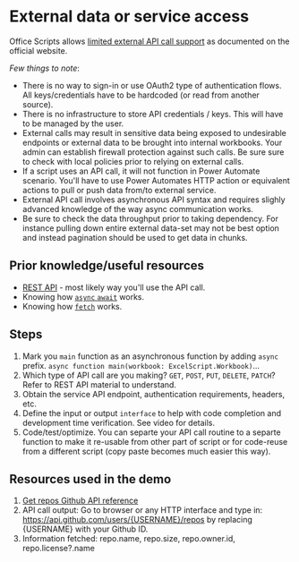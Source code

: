 # External data or service access 

Office Scripts allows [limited external API call support](https://docs.microsoft.com/en-us/office/dev/scripts/develop/external-calls) as documented on the official website. 

_Few things to note_:

* There is no way to sign-in or use OAuth2 type of authentication flows. All keys/credentials have to be hardcoded (or read from another source). 
* There is no infrastructure to store API credentials / keys. This will have to be managed by the user. 
* External calls may result in sensitive data being exposed to undesirable endpoints or external data to be brought into internal workbooks. Your admin can establish firewall protection against such calls. Be sure sure to check with local policies prior to relying on external calls. 
* If a script uses an API call, it will not function in Power Automate scenario. You'll have to use Power Automates HTTP action or equivalent actions to pull or push data from/to external service. 
* External API call involves asynchronous API syntax and requires slighly advanced knowledge of the way async communication works. 
* Be sure to check the data throughput prior to taking dependency. For instance pulling down entire external data-set may not be best option and instead pagination should be used to get data in chunks. 

## Prior knowledge/useful resources

* [REST API](https://en.wikipedia.org/wiki/Representational_state_transfer) - most likely way you'll use the API call. 
* Knowing how [`async` `await`](https://developer.mozilla.org/en-US/docs/Learn/JavaScript/Asynchronous/Async_await) works. 
* Knowing how [`fetch`](https://developer.mozilla.org/en-US/docs/Web/API/Fetch_API/Using_Fetch) works. 

## Steps 

1. Mark you `main` function as an asynchronous function by adding `async` prefix. `async function main(workbook: ExcelScript.Workbook)`...
1. Which type of API call are you making? `GET`, `POST`, `PUT`, `DELETE`, `PATCH`? Refer to REST API material to understand. 
1. Obtain the service API endpoint, authentication requirements, headers, etc. 
1. Define the input or output `interface` to help with code completion and development time verification. See video for details. 
1. Code/test/optimize. You can separte your API call routine to a separte function to make it re-usable from other part of script or for code-reuse from a different script (copy paste becomes much easier this way). 

## Resources used in the demo 

1. [Get repos Github API reference](https://docs.github.com/en/free-pro-team@latest/rest/reference/repos)
1. API call output: Go to browser or any HTTP interface and type in: https://api.github.com/users/{USERNAME}/repos by replacing {USERNAME} with your Github ID. 
1. Information fetched: repo.name, repo.size, repo.owner.id, repo.license?.name

